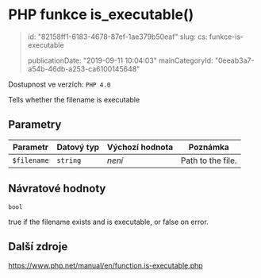 PHP funkce is_executable()
==========================

> id: "82158ff1-6183-4678-87ef-1ae379b50eaf"
> slug:
> 	cs: funkce-is-executable
>
> publicationDate: "2019-09-11 10:04:03"
> mainCategoryId: "0eeab3a7-a54b-46db-a253-ca6100145648"

Dostupnost ve verzích: `PHP 4.0`

Tells whether the filename is executable


Parametry
--------------

| Parametr | Datový typ | Výchozí hodnota | Poznámka |
|-----|-----|-----|-----|
| `$filename` | `string` | *není* | Path to the file. |


Návratové hodnoty
----------------

`bool`

true if the filename exists and is executable, or false on
error.

Další zdroje
------------

https://www.php.net/manual/en/function.is-executable.php
